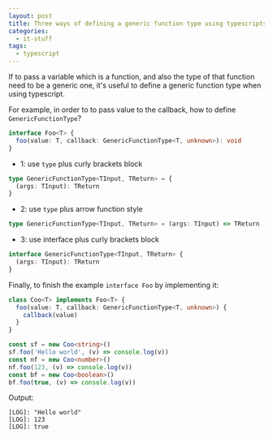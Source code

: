 ```yaml
---
layout: post
title: Three ways of defining a generic function type using typescripts
categories:
  - it-stuff
tags:
  - typescript
---
```


If to pass a variable which is a function, and also the type of that function need to be a generic one, it's useful to define a generic function type when using typescript.

For example, in order to to pass value to the callback, how to define `GenericFunctionType`?

```typescript
interface Foo<T> {
  foo(value: T, callback: GenericFunctionType<T, unknown>): void
}
```

- 1: use `type` plus curly brackets block

```typescript
type GenericFunctionType<TInput, TReturn> = {
  (args: TInput): TReturn
}
```

- 2: use `type` plus arrow function style

```typescript
type GenericFunctionType<TInput, TReturn> = (args: TInput) => TReturn
```

- 3: use interface plus curly brackets block

```typescript
interface GenericFunctionType<TInput, TReturn> {
  (args: TInput): TReturn
}
```

Finally, to finish the example `interface Foo` by implementing it:

```typescript
class Coo<T> implements Foo<T> {
  foo(value: T, callback: GenericFunctionType<T, unknown>) {
    callback(value)
  }
}

const sf = new Coo<string>()
sf.foo('Hello world', (v) => console.log(v))
const nf = new Coo<number>()
nf.foo(123, (v) => console.log(v))
const bf = new Coo<boolean>()
bf.foo(true, (v) => console.log(v))
```

Output:

```text
[LOG]: "Hello world"
[LOG]: 123
[LOG]: true
```
